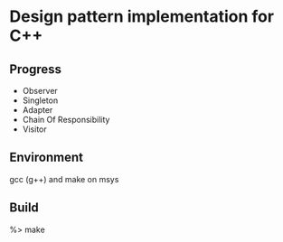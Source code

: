 # Design pattern implementation for C++

## Progress
- Observer
- Singleton
- Adapter
- Chain Of Responsibility
- Visitor

## Environment
gcc (g++) and make on msys

## Build

%> make


